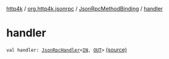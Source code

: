 [http4k](../../index.md) / [org.http4k.jsonrpc](../index.md) / [JsonRpcMethodBinding](index.md) / [handler](./handler.md)

# handler

`val handler: `[`JsonRpcHandler`](../-json-rpc-handler.md)`<`[`IN`](index.md#IN)`, `[`OUT`](index.md#OUT)`>` [(source)](https://github.com/http4k/http4k/blob/master/http4k-jsonrpc/src/main/kotlin/org/http4k/jsonrpc/JsonRpcService.kt#L99)